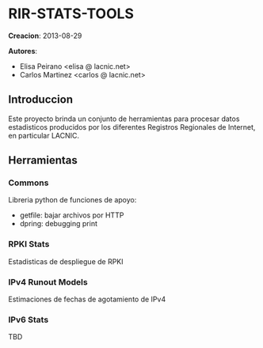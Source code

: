 # RIR-STATS-TOOLS

**Creacion**: 2013-08-29 

**Autores**: 

- Elisa Peirano <elisa @ lacnic.net>
- Carlos Martinez <carlos @ lacnic.net>

## Introduccion 

Este proyecto brinda un conjunto de herramientas para procesar datos 
estadisticos producidos por los diferentes Registros Regionales de Internet, en 
particular LACNIC.

## Herramientas

### Commons

Libreria python de funciones de apoyo:

* getfile: bajar archivos por HTTP
* dpring: debugging print

### RPKI Stats

Estadisticas de despliegue de RPKI

### IPv4 Runout Models

Estimaciones de fechas de agotamiento de IPv4

### IPv6 Stats

TBD

